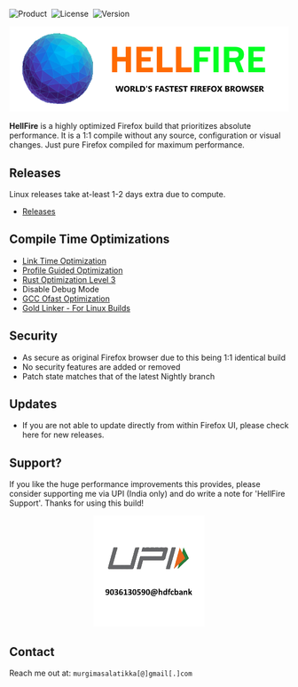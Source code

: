 ![Product](https://img.shields.io/badge/-HellFire-61DAFB?logo=firefox&logoColor=white&style=for-the-badge) &nbsp;![License](https://img.shields.io/badge/-The%20Unlicense-61DAFB?logo=license&logoColor=white&style=for-the-badge) &nbsp;![Version](https://img.shields.io/badge/-123.0a1-61DAFB?logo=version&logoColor=white&style=for-the-badge)

<p align="center">
  <img src="https://raw.githubusercontent.com/BVSHAI/HellFire/main/Assets/logo.png">
</p>

**HellFire** is a highly optimized Firefox build that prioritizes absolute performance. It is a 1:1 compile without any source, configuration or visual changes. Just pure Firefox compiled for maximum performance.

## Releases

Linux releases take at-least 1-2 days extra due to compute.

- [Releases](https://github.com/BVSHAI/HellFire/releases/)

## Compile Time Optimizations

- [Link Time Optimization](https://llvm.org/docs/LinkTimeOptimization.html)
- [Profile Guided Optimization](https://firefox-source-docs.mozilla.org/build/buildsystem/pgo.html)
- [Rust Optimization Level 3](https://doc.rust-lang.org/book/ch14-01-release-profiles.html)
- Disable Debug Mode
- [GCC Ofast Optimization](https://gcc.gnu.org/onlinedocs/gcc/Optimize-Options.html)
- [Gold Linker - For Linux Builds](https://www.baeldung.com/linux/gnu-gold-linker)

## Security

- As secure as original Firefox browser due to this being 1:1 identical build
- No security features are added or removed
- Patch state matches that of the latest Nightly branch

## Updates

- If you are not able to update directly from within Firefox UI, please check here for new releases.

## Support?

If you like the huge performance improvements this provides, please consider supporting me via UPI (India only) and do write a note for 'HellFire Support'. Thanks for using this build!

<p align="center">
  <img src="https://raw.githubusercontent.com/BVSHAI/HellFire/main/Assets/support_upi.png">
</p>

## Contact

Reach me out at:
`murgimasalatikka[@]gmail[.]com`
